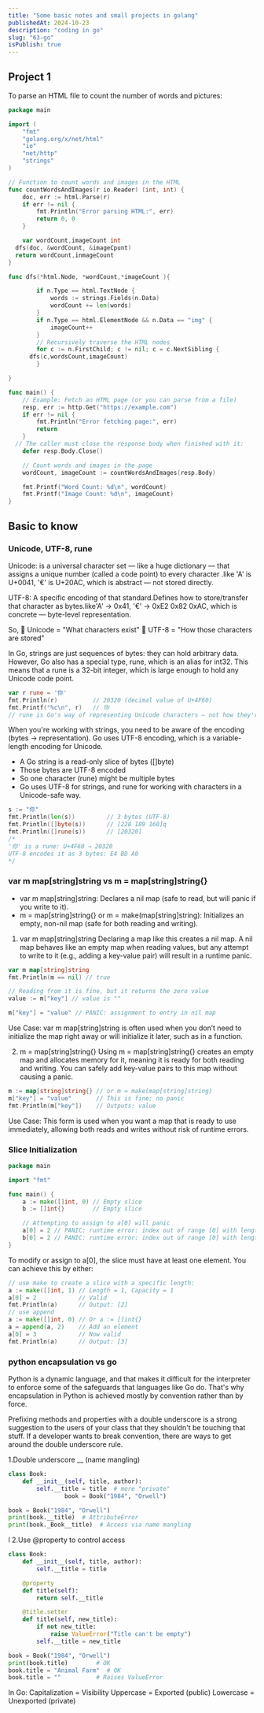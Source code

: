 ```yaml
---
title: "Some basic notes and small projects in golang"
publishedAt: 2024-10-23
description: "coding in go"
slug: "63-go"
isPublish: true
---
```


## Project 1

To parse an HTML file to count the number of words and pictures:

```go
package main

import (
	"fmt"
	"golang.org/x/net/html"
	"io"
	"net/http"
	"strings"
)

// Function to count words and images in the HTML
func countWordsAndImages(r io.Reader) (int, int) {
	doc, err := html.Parse(r)
	if err != nil {
		fmt.Println("Error parsing HTML:", err)
		return 0, 0
	}

	var wordCount,imageCount int
  dfs(doc, &wordCount, &imageCpunt)
  return wordCount,inmageCount
}

func dfs(*html.Node, *wordCount,*imageCount ){

		if n.Type == html.TextNode {
			words := strings.Fields(n.Data)
			wordCount += len(words)
		}
		if n.Type == html.ElementNode && n.Data == "img" {
			imageCount++
		}
		// Recursively traverse the HTML nodes
		for c := n.FirstChild; c != nil; c = c.NextSibling {
      dfs(c,wordsCount,imageCount)
		}

}

func main() {
	// Example: Fetch an HTML page (or you can parse from a file)
	resp, err := http.Get("https://example.com")
	if err != nil {
		fmt.Println("Error fetching page:", err)
		return
	}
  // The caller must close the response body when finished with it:
	defer resp.Body.Close()

	// Count words and images in the page
	wordCount, imageCount := countWordsAndImages(resp.Body)

	fmt.Printf("Word Count: %d\n", wordCount)
	fmt.Printf("Image Count: %d\n", imageCount)
}

```

## Basic to know

### Unicode, UTF-8, rune
Unicode: is a universal character set — like a huge dictionary — that assigns a unique number (called a code point) to every character .like 'A' is U+0041, '€' is U+20AC, which is abstract — not stored directly.

UTF-8: A specific encoding of that standard.Defines how to store/transfer that character as bytes.like'A' → 0x41, '€' → 0xE2 0x82 0xAC, which is concrete — byte-level representation.

So, 🔑 Unicode = "What characters exist"
💾 UTF-8 = "How those characters are stored"

In Go, strings are just sequences of bytes: they can hold arbitrary data. However, Go also has a special type, rune, which is an alias for int32. This means that a rune is a 32-bit integer, which is large enough to hold any Unicode code point.

```go
var r rune = '你'
fmt.Println(r)          // 20320 (decimal value of U+4F60)
fmt.Printf("%c\n", r)   // 你
// rune is Go's way of representing Unicode characters — not how they're stored as bytes.
```
When you're working with strings, you need to be aware of the encoding (bytes -> representation). Go uses UTF-8 encoding, which is a variable-length encoding for Unicode.

* A Go string is a read-only slice of bytes ([]byte)
* Those bytes are UTF-8 encoded
* So one character (rune) might be multiple bytes
* Go uses UTF-8 for strings, and rune for working with characters in a Unicode-safe way.

```go
s := "你"
fmt.Println(len(s))         // 3 bytes (UTF-8)
fmt.Println([]byte(s))      // [228 189 160]q
fmt.Println([]rune(s))      // [20320]
/*
'你' is a rune: U+4F60 → 20320
UTF-8 encodes it as 3 bytes: E4 BD A0
*/

```

### var m map[string]string vs m = map[string]string{}

- var m map[string]string: Declares a nil map (safe to read, but will panic if you write to it).
- m = map[string]string{} or m = make(map[string]string): Initializes an empty, non-nil map (safe for both reading and writing).

1. var m map[string]string
   Declaring a map like this creates a nil map.
   A nil map behaves like an empty map when reading values, but any attempt to write to it (e.g., adding a key-value pair) will result in a runtime panic.

```go
var m map[string]string
fmt.Println(m == nil) // true

// Reading from it is fine, but it returns the zero value
value := m["key"] // value is ""

m["key"] = "value" // PANIC: assignment to entry in nil map

```

Use Case: var m map[string]string is often used when you don’t need to initialize the map right away or will initialize it later, such as in a function.

2. m = map[string]string{}
   Using m = map[string]string{} creates an empty map and allocates memory for it, meaning it is ready for both reading and writing.
   You can safely add key-value pairs to this map without causing a panic.

```go
m := map[string]string{} // or m = make(map[string]string)
m["key"] = "value"       // This is fine; no panic
fmt.Println(m["key"])    // Outputs: value

```

Use Case: This form is used when you want a map that is ready to use immediately, allowing both reads and writes without risk of runtime errors.

### Slice Initialization
```go
package main

import "fmt"

func main() {
    a := make([]int, 0) // Empty slice
    b := []int{}        // Empty slice

    // Attempting to assign to a[0] will panic
    a[0] = 2 // PANIC: runtime error: index out of range [0] with length 0
    b[0] = 2 // PANIC: runtime error: index out of range [0] with length 0
}

``` 
To modify or assign to a[0], the slice must have at least one element. You can achieve this by either:
```go
// use make to create a slice with a specific length:
a := make([]int, 1) // Length = 1, Capacity = 1
a[0] = 2            // Valid
fmt.Println(a)      // Output: [2]
// use append
a := make([]int, 0) // Or a := []int{}
a = append(a, 2)    // Add an element
a[0] = 3            // Now valid
fmt.Println(a)      // Output: [3]
```
### python encapsulation vs go

Python is a dynamic language, and that makes it difficult for the interpreter to enforce some of the safeguards that languages like Go do. That's why encapsulation in Python is achieved mostly by convention rather than by force.

Prefixing methods and properties with a double underscore is a strong suggestion to the users of your class that they shouldn't be touching that stuff. If a developer wants to break convention, there are ways to get around the double underscore rule.

1.Double underscore __ (name mangling)
```py
class Book:
    def __init__(self, title, author):
        self.__title = title  # more "private"
				book = Book("1984", "Orwell")

book = Book("1984", "Orwell")
print(book.__title)  # AttributeError
print(book._Book__title)  # Access via name mangling
```
l
2.Use @property to control access
```py
class Book:
    def __init__(self, title, author):
        self.__title = title

    @property
    def title(self):
        return self.__title

    @title.setter
    def title(self, new_title):
        if not new_title:
            raise ValueError("Title can't be empty")
        self.__title = new_title

book = Book("1984", "Orwell")
print(book.title)        # OK
book.title = "Animal Farm"  # OK
book.title = ""          # Raises ValueError

```
In Go: Capitalization = Visibility
Uppercase = Exported (public)
Lowercase = Unexported (private)


